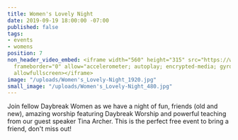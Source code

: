 ```yaml
---
title: Women's Lovely Night
date: 2019-09-19 18:00:00 -07:00
published: false
tags:
- events
- womens
position: 7
non_header_video_embed: <iframe width="560" height="315" src="https://www.youtube.com/embed/vEuCKih6cy0"
  frameborder="0" allow="accelerometer; autoplay; encrypted-media; gyroscope; picture-in-picture"
  allowfullscreen></iframe>
image: "/uploads/Women's_Lovely-Night_1920.jpg"
small_image: "/uploads/Women's_Lovely-Night_480.jpg"
---
```


Join fellow Daybreak Women as we have a night of fun, friends (old and new), amazing worship featuring Daybreak Worship and powerful teaching from our guest speaker Tina Archer. This is the perfect free event to bring a friend, don't miss out!